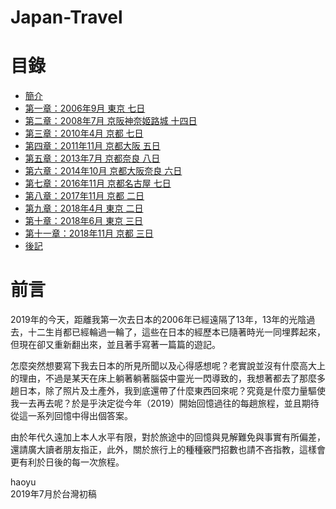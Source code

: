 # Japan-Travel
目錄
===
- [簡介](README.md)
- [第一章：2006年9月 東京 七日](chapter1.md)
- [第二章：2008年7月 京阪神奈姬路城 十四日](chapter2.md)
- [第三章：2010年4月 京都 七日](chapter3.md)
- [第四章：2011年11月 京都大阪 五日](chapter4.md)
- [第五章：2013年7月 京都奈良 八日](chapter5.md)
- [第六章：2014年10月 京都大阪奈良 六日](chapter6.md)
- [第七章：2016年11月 京都名古屋 七日](chapter7.md)
- [第八章：2017年11月 京都 二日](chapter8.md)
- [第九章：2018年4月 東京 二日](chapter9.md)
- [第十章：2018年6月 東京 三日](chapter10.md)
- [第十一章：2018年11月 京都 三日](chapter11.md)
- [後記](end.md)


前言
====
2019年的今天，距離我第一次去日本的2006年已經遠隔了13年，13年的光陰過去，十二生肖都已經輪過一輪了，這些在日本的經歷本已隨著時光一同埋葬起來，但現在卻又重新翻出來，並且著手寫著一篇篇的遊記。  

怎麼突然想要寫下我去日本的所見所聞以及心得感想呢？老實說並沒有什麼高大上的理由，不過是某天在床上躺著躺著腦袋中靈光一閃導致的，我想著都去了那麼多趟日本，除了照片及土產外，我到底還帶了什麼東西回來呢？究竟是什麼力量驅使我一去再去呢？於是乎決定從今年（2019）開始回憶過往的每趟旅程，並且期待從這一系列回憶中得出個答案。  

由於年代久遠加上本人水平有限，對於旅途中的回憶與見解難免與事實有所偏差，還請廣大讀者朋友指正，此外，關於旅行上的種種竅門招數也請不吝指教，這樣會更有利於日後的每一次旅程。  

haoyu  
2019年7月於台灣初稿

